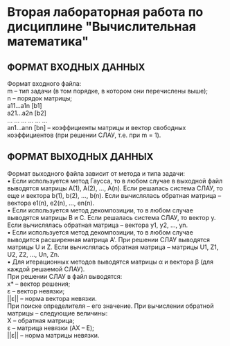 # Вторая лабораторная работа по дисциплине "Вычислительная математика"

## ФОРМАТ ВХОДНЫХ ДАННЫХ
Формат входного файла:  
m – тип задачи (в том порядке, в котором они перечислены выше);  
n – порядок матрицы;  
a11…a1n [b1]  
a21…a2n [b2]  
… … … … … …  
an1…ann [bn] – коэффициенты матрицы и вектор свободных коэффициентов (при решении СЛАУ, т.е. при m = 1).  
## ФОРМАТ ВЫХОДНЫХ ДАННЫХ
Формат выходного файла зависит от метода и типа задачи:  
• Если используется метод Гаусса, то в любом случае в выходной файл выводятся матрицы A(1), A(2), …, A(n). Если решалась система СЛАУ, то еще и вектора b(1), b(2), …, b(n). Если вычислялась обратная матрица – вектора e1(n), e2(n), …, en(n).  
• Если используется метод декомпозиции, то в любом случае выводятся матрицы B и C. Если решалась система СЛАУ, то вектор y. Если вычислялась обратная матрица – вектора y1, y2, …, yn.  
• Если используется метод декомпозиции, то в любом случае выводится расширенная матрица A'. При решении СЛАУ выводятся матрицы U и Z. Если вычислялась обратная матрица – матрицы U1, Z1, U2, Z2, …, Un, Zn.  
• Для итерационных методов выводятся матрицы α и вектора β (для каждой решаемой СЛАУ).  
При решении СЛАУ в файл выводятся:  
x* – вектор решения;  
ε – вектор невязки;  
||ε|| – норма вектора невязки.  
При  поиске определителя – его значение. При вычислении обратной матрицы – следующие величины:  
X – обратная матрица;  
ε – матрица невязки (AX – E);  
||ε|| – норма матрицы невязки.  
